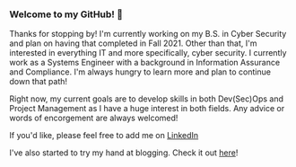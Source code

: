 ### Welcome to my GitHub! 👋

Thanks for stopping by! I'm currently working on my B.S. in Cyber Security and plan on having that completed in Fall 2021. Other than that, I'm interested in everything IT and more specifically, cyber security. I currently work as a Systems Engineer with a background in Information Assurance and Compliance. I'm always hungry to learn more and plan to continue down that path!

Right now, my current goals are to develop skills in both Dev(Sec)Ops and Project Management as I have a huge interest in both fields. Any advice or words of encorgement are always welcomed!

If you'd like, please feel free to add me on [LinkedIn](https://www.linkedin.com/in/dennis-perrone)

I've also started to try my hand at blogging. Check it out [here](https://www.dennisperrone.com)!

<!--
**dennis-perrone/dennis-perrone** is a ✨ _special_ ✨ repository because its `README.md` (this file) appears on your GitHub profile.

Here are some ideas to get you started:

- 🔭 I’m currently working on ...
- 🌱 I’m currently learning ...
- 👯 I’m looking to collaborate on ...
- 🤔 I’m looking for help with ...
- 💬 Ask me about ...
- 📫 How to reach me: ...
- 😄 Pronouns: ...
- ⚡ Fun fact: ...
-->
